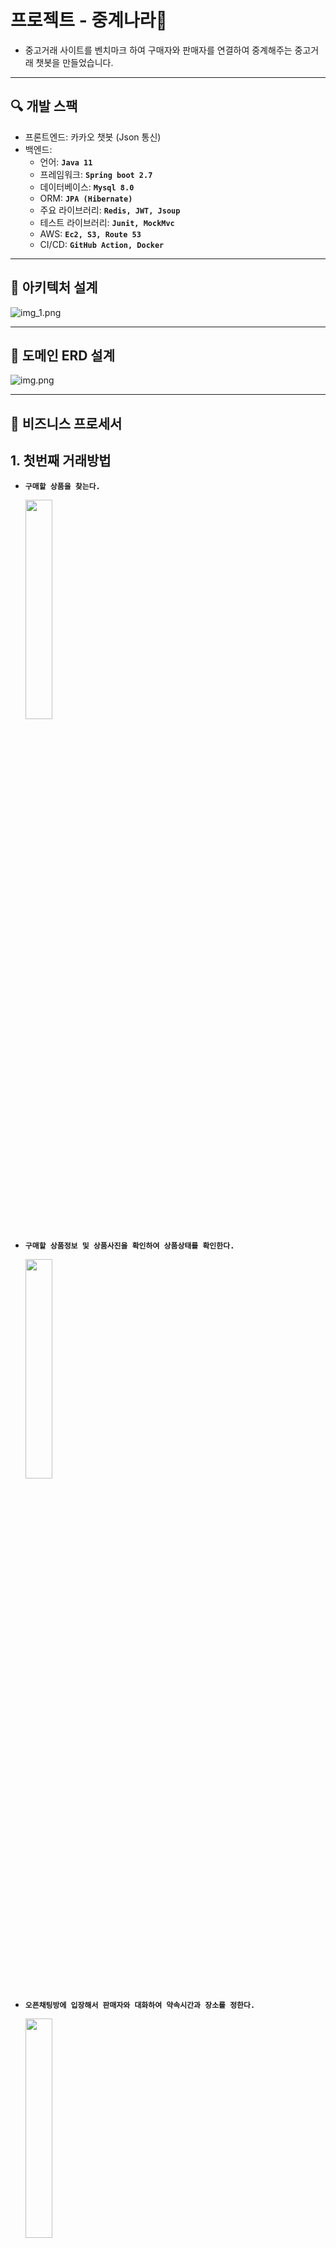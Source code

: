# 프로젝트 - 중계나라🥕
- 중고거래 사이트를 벤치마크 하여 구매자와 판매자를 연결하여 중계해주는 중고거래 챗봇을 만들었습니다.
---
## 🔍 개발 스팩
- 프론트엔드: 카카오 챗봇 (Json 통신)
- 백엔드:
  - 언어: **`Java 11`**
  - 프레임워크: **`Spring boot 2.7`**
  - 데이터베이스: **`Mysql 8.0`**
  - ORM: **`JPA (Hibernate)`**
  - 주요 라이브러리: **`Redis, JWT, Jsoup`**
  - 테스트 라이브러리: **`Junit, MockMvc`**
  - AWS: **`Ec2, S3, Route 53`**
  - CI/CD: **`GitHub Action, Docker`**
---
## 📮 아키텍처 설계
![img_1.png](img_1.png)

---
## 🚀 도메인 ERD 설계
![img.png](img.png)

---
## 🎯 비즈니스 프로세서  
## 1. 첫번째 거래방법
  - **`구매할 상품을 찾는다.`**
    
    <img src="img_2.png" width="30%" height="30%"/>
  - **`구매할 상품정보 및 상품사진을 확인하여 상품상태를 확인한다.`**
    
    <img src="img_3.png" width="30%" height="30%"/>
  - **`오픈채팅방에 입장해서 판매자와 대화하여 약속시간과 장소를 정한다.`**
    
    <img src="img_4.png" width="30%" height="30%"/>
  - **`판매자는 약속시간까지 판매상품을 예약상태로 변경한다.`**
    
    <img src="img_5.png" width="30%" height="30%"/>
    <img src="img_6.png" width="30%" height="30%"/>
  - **`약속시간에 장소에 가서 판매자와 구매자가 직접 거래를 한다.`**
  - **`거래가 완료된 후 판매자는 예약상품을 판매완료 상태로 변경한다.`**
    
    <img src="img_7.png" width="30%" height="30%"/>
## 2. 두번째 거래방법
  - **`구매할 상품을 찾는다.`**
    
     <img src="img_2.png" width="30%" height="30%"/>
  - **`구매할 상품정보 및 상품 이미지를 확인한다.`**
    
     <img src="img_3.png" width="30%" height="30%"/>
  - **`카카오페이 결제를 한다.`**
    
     <img src="img_8.png" width="30%" height="30%"/>
     <img src="img_9.png" width="30%" height="30%"/>
     <img src="img_10.png" width="30%" height="30%"/>
  - **`판매자는 운송장번호를 필수로 입력해야 구매확정 버튼이 활성화 되어 구매자가 구매확정을 할 수 있다.`**
  - **`운송장번호가 입력되고 상품을 정상적으로 받은 후 구매확정을 한다 구매확정이 되면 판매확정 버튼이 활성화 된다. `**
  - **`구매확정이 되면 판매자는 최종적으로 판매확정을 하여 거래완료가 되고 상품은 판매완료 상태로 된다.`**
    
     <img src="img_11.png" width="30%" height="30%"/>
     <img src="img_12.png" width="30%" height="30%"/>
     <img src="img_13.png" width="30%" height="30%"/>


